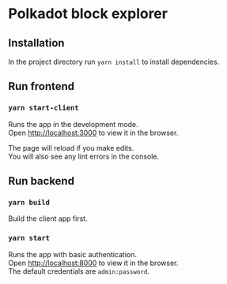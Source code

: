 # Polkadot block explorer

## Installation

In the project directory run `yarn install` to install dependencies.

## Run frontend

### `yarn start-client`
Runs the app in the development mode.\
Open [http://localhost:3000](http://localhost:3000) to view it in the browser.

The page will reload if you make edits.\
You will also see any lint errors in the console.

## Run backend

### `yarn build`
Build the client app first.

### `yarn start`
Runs the app with basic authentication.\
Open [http://localhost:8000](http://localhost:8000) to view it in the browser.\
The default credentials are `admin:password`.
